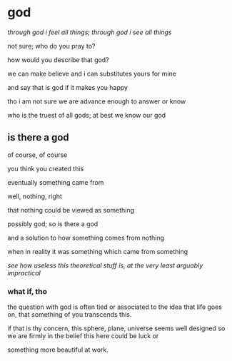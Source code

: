 # god

_through god i feel all things; through god i see all things_

not sure; who do you pray to?

how would you describe that god?

we can make believe and i can substitutes yours for mine

and say that is god if it makes you happy

tho i am not sure we are advance enough to answer or know

who is the truest of all gods; at best we know our god

## is there a god

of course, of course

you think you created this

eventually something came from

well, nothing, right

that nothing could be viewed as something

possibly god; so is there a god

and a solution to how something comes from nothing

when in reality it was something which came from something

_see how useless this theoretical stuff is, at the very least arguably impractical_

### what if, tho

the question with god is often tied or associated to the idea that life goes on, that something of you transcends this.

if that is thy concern, this sphere, plane, universe seems well designed so we are firmly in the belief this here could be luck or

something more beautiful at work.
